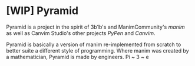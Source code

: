 # [WIP] Pyramid

Pyramid is a project in the spirit of 3b1b's and ManimCommunity's *manim* as well as Canvim Studio's other projects *PyPen* and *Canvim*.

Pyramid is basically a version of manim re-implemented from scratch to better suite a different style of programming. Where manim was created by a mathematician, Pyramid is made by engineers. Pi ~ 3 ~ e
